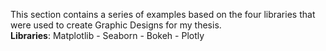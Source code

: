 This section contains a series of examples based on the four libraries that were used to create Graphic Designs for my thesis. <br />
**Libraries**: Matplotlib - Seaborn - Bokeh - Plotly <br />
